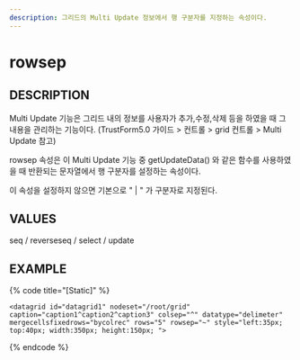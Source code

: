 ```yaml
---
description: 그리드의 Multi Update 정보에서 행 구분자를 지정하는 속성이다.
---
```


#   rowsep                  

## DESCRIPTION

Multi Update 기능은 그리드 내의 정보를 사용자가 추가,수정,삭제 등을 하였을 때 그 내용을 관리하는 기능이다.
(TrustForm5.0 가이드 > 컨트롤 > grid 컨트롤 > Multi Update 참고)

rowsep 속성은 이 Multi Update 기능 중 getUpdateData() 와 같은 함수를 사용하였을 때 반환되는 문자열에서 행 구분자를 설정하는 속성이다.

이 속성을 설정하지 않으면 기본으로 " | " 가 구분자로 지정된다.                    
   
## VALUES

seq / reverseseq / select / update

## EXAMPLE

{% code title="\[Static\]" %}
```markup
<datagrid id="datagrid1" nodeset="/root/grid" caption="caption1^caption2^caption3" colsep="^" datatype="delimeter" mergecellsfixedrows="bycolrec" rows="5" rowsep="~" style="left:35px; top:40px; width:350px; height:150px; "> 
```
{% endcode %}



